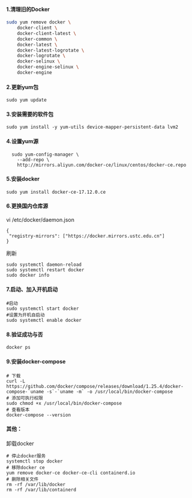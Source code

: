 #### 1.清理旧的Docker

```bash
sudo yum remove docker \
    docker-client \
    docker-client-latest \
    docker-common \
    docker-latest \
    docker-latest-logrotate \
    docker-logrotate \
    docker-selinux \
    docker-engine-selinux \
    docker-engine
```

#### 2.更新yum包

```
sudo yum update
```

#### 3.安装需要的软件包

```
sudo yum install -y yum-utils device-mapper-persistent-data lvm2
```

#### 4.设置yum源

```
  sudo yum-config-manager \
    --add-repo \
    http://mirrors.aliyun.com/docker-ce/linux/centos/docker-ce.repo
```

#### 5.安装docker

```
sudo yum install docker-ce-17.12.0.ce
```

#### 6.更换国内仓库源

vi /etc/docker/daemon.json

```
{
 "registry-mirrors": ["https://docker.mirrors.ustc.edu.cn"]
}
```

刷新

```
sudo systemctl daemon-reload 
sudo systemctl restart docker
sudo docker info
```

#### 7.启动、加入开机启动

```
#启动
sudo systemctl start docker
#设置为开机自启动
sudo systemctl enable docker
```

#### 8.验证成功与否

```
docker ps
```

#### 9.安装docker-compose

```
# 下载
curl -L https://github.com/docker/compose/releases/download/1.25.4/docker-compose-`uname -s`-`uname -m` -o /usr/local/bin/docker-compose
# 添加可执行权限
sudo chmod +x /usr/local/bin/docker-compose
# 查看版本
docker-compose --version
```

#### 其他：

卸载docker

```
# 停止docker服务
systemctl stop docker
# 移除docker ce
yum remove docker-ce docker-ce-cli containerd.io
# 删除相关文件
rm -rf /var/lib/docker
rm -rf /var/lib/containerd
```
